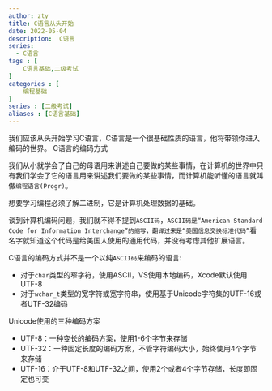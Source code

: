 ```yaml
---
author: zty
title: C语言从头开始
date: 2022-05-04
description:  C语言
series:
  - C语言
tags : [
    C语言基础,二级考试
]
categories : [
    编程基础
]
series : [二级考试]
aliases : [C语言基础]
---
```


我们应该从头开始学习C语言，C语言是一个很基础性质的语言，他将带领你进入编码的世界。
C语言的编码方式

<!--more-->

我们从小就学会了自己的母语用来讲述自己要做的某些事情，在计算机的世界中只有我们学会了它的语言用来讲述我们要做的某些事情，而计算机能听懂的语言就叫做`编程语言(Progr)`。

想要学习编程必须了解二进制，它是计算机处理数据的基础。

谈到计算机编码问题，我们就不得不提到`ASCII码`，`ASCII码是“American Standard Code for Information Interchange”的缩写，翻译过来是“美国信息交换标准代码”`看名字就知道这个代码是给美国人使用的通用代码，并没有考虑其他扩展语言。

C语言的编码方式并不是一个以纯`ASCII码`来编码的语言:
 - 对于`char`类型的窄字符，使用ASCII，VS使用本地编码，Xcode默认使用UTF-8
 - 对于`wchar_t`类型的宽字符或宽字符串，使用基于Unicode字符集的UTF-16或者UTF-32编码

Unicode使用的三种编码方案
 - UTF-8：一种变长的编码方案，使用1-6个字节来存储
 - UTF-32：一种固定长度的编码方案，不管字符编码大小，始终使用4个字节来存储
 - UTF-16：介于UTF-8和UTF-32之间，使用2个或者4个字节存储，长度即固定也可变